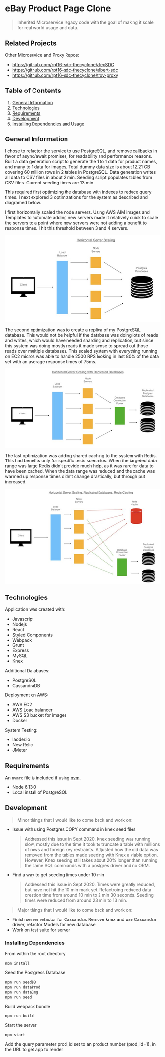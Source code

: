 # eBay Product Page Clone

> Inherited Microservice legacy code with the goal of making it scale for real world usage and data.

## Related Projects
Other Microsevice and Proxy Repos:
  - https://github.com/rpt16-sdc-thecyclone/alexSDC
  - https://github.com/rpt16-sdc-thecyclone/albert-sdc
  - https://github.com/rpt16-sdc-thecyclone/troy-proxy

## Table of Contents

1. [General Information](#general_information)
1. [Technologies](#technologies)
1. [Requirements](#requirements)
1. [Development](#development)
1. [Installing Dependencies and Usage](#installing_dependencies_and_usage)

## General Information

I chose to refactor the service to use PostgreSQL, and remove callbacks in favor of async/await promises, for readability and performance reasons. Built a data generation script to generate the 1 to 1 data for product names, and many to 1 data for images. Total dummy data size is about 12.21 GB covering 60 million rows in 2 tables in PostgreSQL. Data generation writes all data to CSV files in about 2 min. Seeding script populates tables from CSV files. Current seeding times are 13 min.

This required first optimizing the database with indexes to reduce query times. I next explored 3 optimizations for the system as described and diagramed below.

I first horizontally scaled the node servers. Using AWS AIM images and Templates to automate adding new servers made it relatively quick to scale the servers to a point where new servers were not adding a benefit to response times. I hit this threshold between 3 and 4 servers.

![horizontallyscaled](./images/serverscaling.jpeg)

The second optimization was to create a replica of my PostgreSQL database. This would not be helpful if the database was doing lots of reads and writes, which would have needed sharding and replication, but since this system was doing mostly reads it made sense to spread out those reads over multiple databases. This scaled system with everything running on EC2 micros was able to handle 2500 RPS looking in last 80% of the data set with an average response times of 75ms.

![scaleddatabases](./images/dbreplication.jpeg)

The last optimization was adding shared caching to the system with Redis. This had benefits only for specific tests scenarios. When the targeted data range was large Redis didn’t provide much help, as it was rare for data to have been cached. When the data range was reduced and the cache was warmed up response times didn’t change drastically, but through put increased.

![caching](./images/caching.jpeg)

## Technologies
Application was created with:
* Javascript
* Nodejs
* React
* Styled Components
* Webpack
* Grunt
* Express
* MySQL
* Knex

Additional Databases:
* PostgreSQL
* CassandraDB

Deployment on AWS:
* AWS EC2
* AWS Load balancer
* AWS S3 bucket for images
* Docker

System Testing:
* laoder.io
* New Relic
* JMeter

## Requirements

An `nvmrc` file is included if using [nvm](https://github.com/creationix/nvm).

- Node 6.13.0
- Local install of PostgreSQL

## Development
> Minor things that I would like to come back and work on:
* Issue with using Postgres COPY command in knex seed files
  > Addressed this issue in Sept 2020. Knex seeding was running slow, mostly due to the time it took to truncate a table with millions of rows and foreign key restraints. Adjusted how the old data was removed from the tables made seeding with Knex a viable option. However, Knex seeding still takes about 20% longer than running the same SQL commands with a postgres driver and no ORM.
* Find a way to get seeding times under 10 min
  > Addressed this issue in Sept 2020. Times were greatly reduced, but have not hit the 10 min mark yet. Refactroing reduced data creation time from around 10 min to 2 min 30 seconds. Seeding times were reduced from around 23 min to 13 min.

> Major things that I would like to come back and work on:
* Finish server refactor for Cassandra: Remove knex and use Cassandra driver, refactor Models for new database
* Work on test suite for server

### Installing Dependencies

From within the root directory:

```sh
npm install
```
Seed the Postgress Database:
```
npm run seedDB
npm run dataProd
npm run dataImg
npm run seed
```
Build webpack bundle
```
npm run build
```
Start the server
```
npm start
```

Add the query parameter prod_id set to an product number (prod_id=1), in the URL to get app to render

